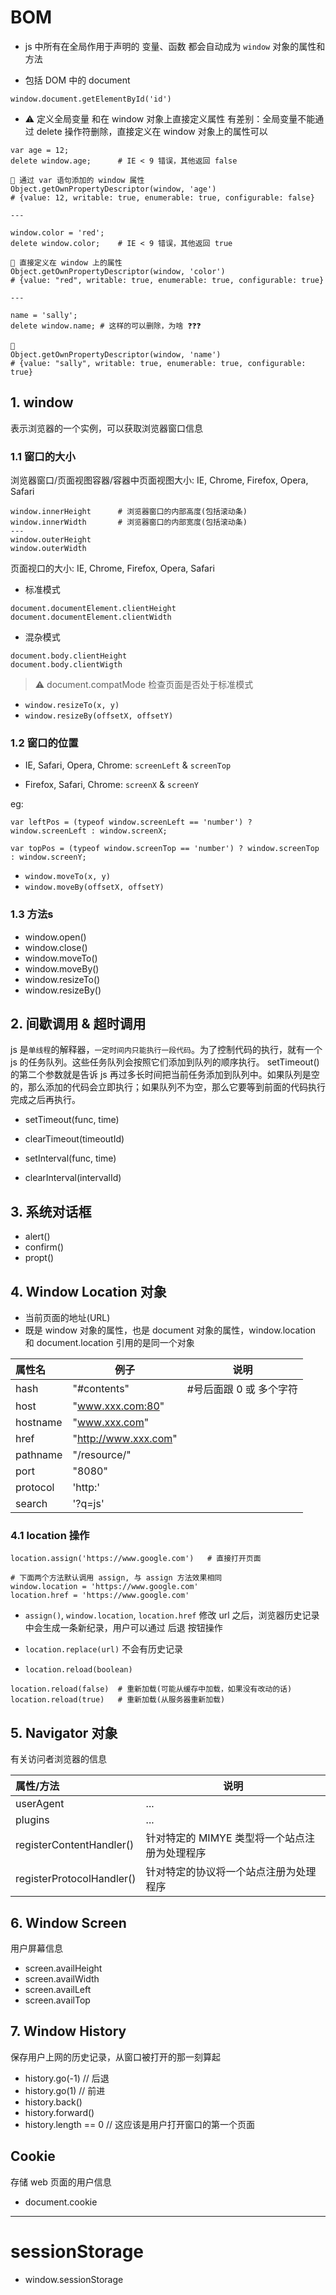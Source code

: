# BOM

- js 中所有在全局作用于声明的 变量、函数 都会自动成为 `window` 对象的属性和方法

- 包括 DOM 中的 document

```
window.document.getElementById('id')
```

- ⚠️ 定义全局变量 和在 window 对象上直接定义属性 有差别：全局变量不能通过 delete 操作符删除，直接定义在 window 对象上的属性可以

```
var age = 12;
delete window.age;		# IE < 9 错误，其他返回 false

🐷 通过 var 语句添加的 window 属性
Object.getOwnPropertyDescriptor(window, 'age')
# {value: 12, writable: true, enumerable: true, configurable: false}

---

window.color = 'red';
delete window.color;	# IE < 9 错误，其他返回 true

🐷 直接定义在 window 上的属性
Object.getOwnPropertyDescriptor(window, 'color')
# {value: "red", writable: true, enumerable: true, configurable: true}

---

name = 'sally';
delete window.name; # 这样的可以删除，为啥 ❓❓❓

🐷
Object.getOwnPropertyDescriptor(window, 'name')
# {value: "sally", writable: true, enumerable: true, configurable: true}
```

## 1. window

表示浏览器的一个实例，可以获取浏览器窗口信息

### 1.1 窗口的大小

浏览器窗口/页面视图容器/容器中页面视图大小: IE, Chrome, Firefox, Opera, Safari

```
window.innerHeight		# 浏览器窗口的内部高度(包括滚动条)
window.innerWidth		# 浏览器窗口的内部宽度(包括滚动条)
---
window.outerHeight
window.outerWidth
```

页面视口的大小: IE, Chrome, Firefox, Opera, Safari

- 标准模式

```
document.documentElement.clientHeight
document.documentElement.clientWidth
```

- 混杂模式

```
document.body.clientHeight
document.body.clientWigth
```

> ⚠️ document.compatMode 检查页面是否处于标准模式

- `window.resizeTo(x, y)`
- `window.resizeBy(offsetX, offsetY)`

### 1.2 窗口的位置

- IE, Safari, Opera, Chrome: `screenLeft` & `screenTop`

- Firefox, Safari, Chrome: `screenX` & `screenY`

eg:
```
var leftPos = (typeof window.screenLeft == 'number') ? window.screenLeft : window.screenX;

var topPos = (typeof window.screenTop == 'number') ? window.screenTop : window.screenY;
```

- `window.moveTo(x, y)`
- `window.moveBy(offsetX, offsetY)`

### 1.3 方法s

- window.open()
- window.close()
- window.moveTo()
- window.moveBy()
- window.resizeTo()
- window.resizeBy()

## 2. 间歇调用 & 超时调用

 js 是`单线程`的解释器，`一定时间内只能执行一段代码`。为了控制代码的执行，就有一个 js 的任务队列。这些任务队列会按照它们添加到队列的顺序执行。 setTimeout() 的第二个参数就是告诉 js 再过多长时间把当前任务添加到队列中。如果队列是空的，那么添加的代码会立即执行；如果队列不为空，那么它要等到前面的代码执行完成之后再执行。

- setTimeout(func, time)
- clearTimeout(timeoutId)

- setInterval(func, time)
- clearInterval(intervalId)

## 3. 系统对话框

- alert()
- confirm()
- propt()

## 4. Window Location 对象

- 当前页面的地址(URL)
- 既是 window 对象的属性，也是 document 对象的属性，window.location 和 document.location 引用的是同一个对象

属性名		| 例子				| 说明
:--------	| --------------	| ------------
hash		| "#contents"		| #号后面跟 0 或 多个字符
host		| "www.xxx.com:80"
hostname	| "www.xxx.com"
href		| "http://www.xxx.com"
pathname	| "/resource/"
port		| "8080"
protocol	| 'http:'
search		| '?q=js'

### 4.1 location 操作

```
location.assign('https://www.google.com')	# 直接打开页面

# 下面两个方法默认调用 assign, 与 assign 方法效果相同
window.location = 'https://www.google.com'
location.href = 'https://www.google.com'
```

- `assign()`, `window.location`, `location.href` 修改 url 之后，浏览器历史记录中会生成一条新纪录，用户可以通过 后退 按钮操作

- `location.replace(url)` 不会有历史记录

- `location.reload(boolean)`

```
location.reload(false)	# 重新加载(可能从缓存中加载，如果没有改动的话)
location.reload(true)	# 重新加载(从服务器重新加载)
```

## 5. Navigator 对象

有关访问者浏览器的信息

属性/方法		| 说明
:------------	| --------------
userAgent		| ...
plugins		| ...
registerContentHandler() | 针对特定的 MIMYE 类型将一个站点注册为处理程序
registerProtocolHandler() | 针对特定的协议将一个站点注册为处理程序


## 6. Window Screen

用户屏幕信息

- screen.availHeight
- screen.availWidth
- screen.availLeft
- screen.availTop

## 7. Window History

保存用户上网的历史记录，从窗口被打开的那一刻算起

- history.go(-1)	  	// 后退
- history.go(1)		// 前进
- history.back()
- history.forward()
- history.length == 0	// 这应该是用户打开窗口的第一个页面

## Cookie

存储 web 页面的用户信息

- document.cookie

---

# sessionStorage

- window.sessionStorage

